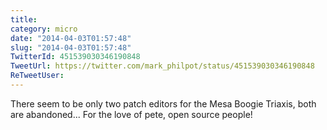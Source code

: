 ```yaml
---
title: 
category: micro
date: "2014-04-03T01:57:48"
slug: "2014-04-03T01:57:48"
TwitterId: 451539030346190848
TweetUrl: https://twitter.com/mark_philpot/status/451539030346190848
ReTweetUser: 
---
```


There seem to be only two patch editors for the Mesa Boogie Triaxis, both are abandoned... For the love of pete, open source people!